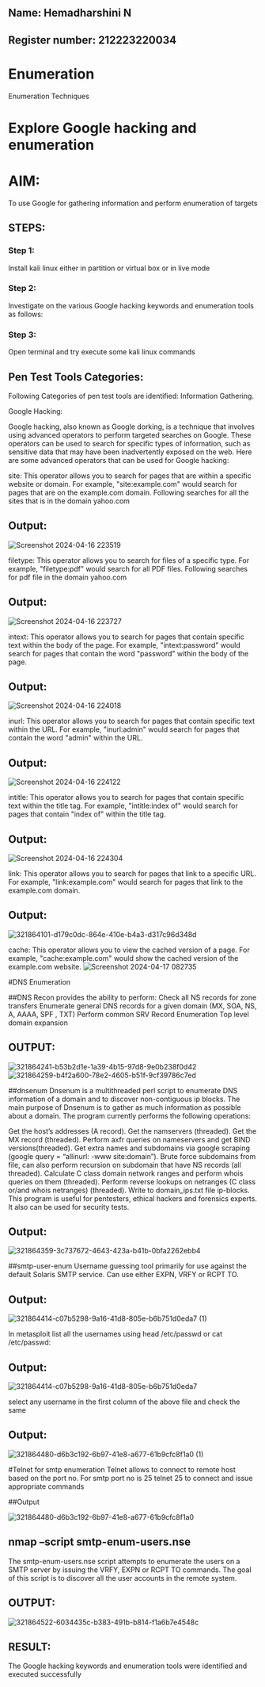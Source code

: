 ## Name: Hemadharshini N
## Register number: 212223220034
# Enumeration
Enumeration Techniques

# Explore Google hacking and enumeration 

# AIM:

To use Google for gathering information and perform enumeration of targets

## STEPS:

### Step 1:

Install kali linux either in partition or virtual box or in live mode

### Step 2:

Investigate on the various Google hacking keywords and enumeration tools as follows:


### Step 3:
Open terminal and try execute some kali linux commands

## Pen Test Tools Categories:  

Following Categories of pen test tools are identified:
Information Gathering.

Google Hacking:

Google hacking, also known as Google dorking, is a technique that involves using advanced operators to perform targeted searches on Google. These operators can be used to search for specific types of information, such as sensitive data that may have been inadvertently exposed on the web. Here are some advanced operators that can be used for Google hacking:

site: This operator allows you to search for pages that are within a specific website or domain. For example, "site:example.com" would search for pages that are on the example.com domain.
Following searches for all the sites that is in the domain yahoo.com
## Output:
![Screenshot 2024-04-16 223519](https://github.com/hema-dharshini5/Enumeration/assets/147117728/8d563be0-7631-4ad9-82ae-20f1d9c5f9dd)


filetype: This operator allows you to search for files of a specific type. For example, "filetype:pdf" would search for all PDF files.
Following searches for pdf file in the domain yahoo.com

## Output:
![Screenshot 2024-04-16 223727](https://github.com/hema-dharshini5/Enumeration/assets/147117728/6af3ad70-ad6b-426c-922f-5f3d63046f74)


intext: This operator allows you to search for pages that contain specific text within the body of the page. For example, "intext:password" would search for pages that contain the word "password" within the body of the page.

## Output:
![Screenshot 2024-04-16 224018](https://github.com/hema-dharshini5/Enumeration/assets/147117728/c8523cbe-f24e-4a20-9ba8-a4df379b7849)

inurl: This operator allows you to search for pages that contain specific text within the URL. For example, "inurl:admin" would search for pages that contain the word "admin" within the URL.
## Output:
![Screenshot 2024-04-16 224122](https://github.com/hema-dharshini5/Enumeration/assets/147117728/bd605c04-981c-46c9-a650-c22237906212)


intitle: This operator allows you to search for pages that contain specific text within the title tag. For example, "intitle:index of" would search for pages that contain "index of" within the title tag.
## Output:
![Screenshot 2024-04-16 224304](https://github.com/hema-dharshini5/Enumeration/assets/147117728/e593dbaa-15f0-4034-92e0-19811d44c8cf)

link: This operator allows you to search for pages that link to a specific URL. For example, "link:example.com" would search for pages that link to the example.com domain.
## Output:
![321864101-d179c0dc-864e-410e-b4a3-d317c96d348d](https://github.com/hema-dharshini5/Enumeration/assets/147117728/7b1c6a10-5fb7-43de-a1a9-3ff83681331a)

cache: This operator allows you to view the cached version of a page. For example, "cache:example.com" would show the cached version of the example.com website.
![Screenshot 2024-04-17 082735](https://github.com/hema-dharshini5/Enumeration/assets/147117728/204c5833-85a2-4423-983d-419dc45eac99)

#DNS Enumeration

##DNS Recon
provides the ability to perform:
Check all NS records for zone transfers
Enumerate general DNS records for a given domain (MX, SOA, NS, A, AAAA, SPF , TXT)
Perform common SRV Record Enumeration
Top level domain expansion
## OUTPUT:
![321864241-b53b2d1e-1a39-4b15-97d8-9e0b238f0d42](https://github.com/hema-dharshini5/Enumeration/assets/147117728/a58654e9-a4f0-4190-bbc5-f9a5cc26de21)
![321864259-b4f2a600-78e2-4605-b51f-9cf39786c7ed](https://github.com/hema-dharshini5/Enumeration/assets/147117728/2edd2dae-8cca-4b67-9e60-43cb83296515)

##dnsenum
Dnsenum is a multithreaded perl script to enumerate DNS information of a domain and to discover non-contiguous ip blocks. The main purpose of Dnsenum is to gather as much information as possible about a domain. The program currently performs the following operations:

Get the host’s addresses (A record).
Get the namservers (threaded).
Get the MX record (threaded).
Perform axfr queries on nameservers and get BIND versions(threaded).
Get extra names and subdomains via google scraping (google query = “allinurl: -www site:domain”).
Brute force subdomains from file, can also perform recursion on subdomain that have NS records (all threaded).
Calculate C class domain network ranges and perform whois queries on them (threaded).
Perform reverse lookups on netranges (C class or/and whois netranges) (threaded).
Write to domain_ips.txt file ip-blocks.
This program is useful for pentesters, ethical hackers and forensics experts. It also can be used for security tests.
## Output:
![321864359-3c737672-4643-423a-b41b-0bfa2262ebb4](https://github.com/hema-dharshini5/Enumeration/assets/147117728/127a5dc8-cfc1-437a-b5fe-3298ef3bf333)


##smtp-user-enum
Username guessing tool primarily for use against the default Solaris SMTP service. Can use either EXPN, VRFY or RCPT TO.

## Output:
![321864414-c07b5298-9a16-41d8-805e-b6b751d0eda7 (1)](https://github.com/hema-dharshini5/Enumeration/assets/147117728/91d7df7f-7e92-4f20-81d1-61ec0bf71957)

In metasploit list all the usernames using head /etc/passwd or cat /etc/passwd:
## Output:
![321864414-c07b5298-9a16-41d8-805e-b6b751d0eda7](https://github.com/hema-dharshini5/Enumeration/assets/147117728/15627291-c3d4-41e4-9f15-5e18d737ab63)

select any username in the first column of the above file and check the same
## Output:
![321864480-d6b3c192-6b97-41e8-a677-61b9cfc8f1a0 (1)](https://github.com/hema-dharshini5/Enumeration/assets/147117728/a686db8f-60d6-47aa-84b8-d4ee8868261e)


#Telnet for smtp enumeration
Telnet allows to connect to remote host based on the port no. For smtp port no is 25
telnet <host address> 25 to connect
and issue appropriate commands
  
 ##Output
  
  ![321864480-d6b3c192-6b97-41e8-a677-61b9cfc8f1a0](https://github.com/hema-dharshini5/Enumeration/assets/147117728/5acc3264-00ec-4199-b633-c5544f3436f3)


## nmap –script smtp-enum-users.nse <hostname>

The smtp-enum-users.nse script attempts to enumerate the users on a SMTP server by issuing the VRFY, EXPN or RCPT TO commands. The goal of this script is to discover all the user accounts in the remote system.


## OUTPUT:
![321864522-6034435c-b383-491b-b814-f1a6b7e4548c](https://github.com/hema-dharshini5/Enumeration/assets/147117728/d2a6318c-ca2c-46a0-bab6-a302586edb79)


## RESULT:
The Google hacking keywords and enumeration tools were identified and executed successfully

